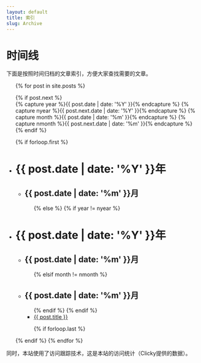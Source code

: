 ```yaml
---
layout: default
title: 索引
slug: Archive
---
```

# 时间线
下面是按照时间归档的文章索引，方便大家查找需要的文章。

<ul class="postList archive">
 {% for post in site.posts %}

 {% if post.next %}    
 {% capture year %}{{ post.date | date: '%Y' }}{% endcapture %}
 {% capture nyear %}{{ post.next.date | date: '%Y' }}{% endcapture %}
 {% capture month %}{{ post.date | date: '%m' }}{% endcapture %}
 {% capture nmonth %}{{ post.next.date | date: '%m' }}{% endcapture %}
 {% endif %}

 {% if forloop.first %}        
 <!-- year -->
 <li class="listhead"><h1 id="{{ post.date | date: '%Y' }}">{{ post.date | date: '%Y' }}年</h1>     
  <ul>
   <!-- month -->
   <li><h2 id="{{ post.date | date: '%Y-%m' }}">{{ post.date | date: '%m' }}月</h2>        
    <ul>      
     {% else %}
     <!-- all other posts -->                
     {% if year != nyear %}  
  </ul>
</li>           
<!-- /month --> 
</ul>
</li>
<!-- /year -->
<!-- year -->
<li class="listhead"><h1 id="{{ post.date | date: '%Y' }}">{{ post.date | date: '%Y' }}年</h1>   
  <ul>
   <!-- month -->
   <li><h2 id="{{ post.date | date: '%Y-%m' }}">{{ post.date | date: '%m' }}月</h2>            
    <ul>    
     {% elsif month != nmonth %}
  </ul>
</li>           
<!-- /month --> 
<!-- month -->
<li><h2 id="{{ post.date | date: '%Y-%m' }}">{{ post.date | date: '%m' }}月</h2>            
 <ul>                        
  {% endif %}         
  {% endif %}  
  <li class="postitem {{ post.categories }}"><a href="{{ post.url }}">{{ post.title }}</a></li>

  {% if forloop.last %}
</ul>
</li>           
<!-- /month --> 
</ul>
</li>
<!-- /year -->    
{% endif %}                
{% endfor %}                            
</ul>   

同时，本站使用了访问跟踪技术，这是本站的访问统计（Clicky提供的数据）。

<script src="//widgets.clicky.com/tally/?site_id=100929068&sitekey=ab30555daa51fb2d450385dd0a97b3c7&width=175&height=250&title=&hide_title=1&hide_branding=1" type="text/javascript"></script>
